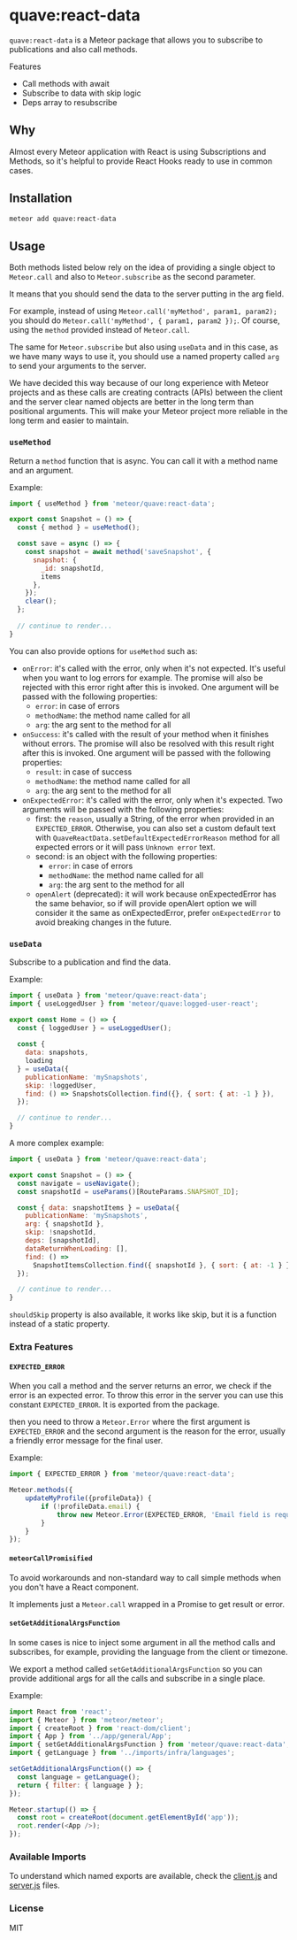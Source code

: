 # quave:react-data

`quave:react-data` is a Meteor package that allows you to subscribe to publications and also call methods.

Features

- Call methods with await
- Subscribe to data with skip logic
- Deps array to resubscribe

## Why

Almost every Meteor application with React is using Subscriptions and Methods, so it's helpful to provide React Hooks ready to use in common cases.

## Installation

```sh
meteor add quave:react-data
```

## Usage

Both methods listed below rely on the idea of providing a single object to `Meteor.call` and also to `Meteor.subscribe` as the second parameter.

It means that you should send the data to the server putting in the arg field.

For example, instead of using `Meteor.call('myMethod', param1, param2);` you should do  `Meteor.call('myMethod', { param1, param2 });`. Of course, using the `method` provided instead of `Meteor.call`. 

The same for `Meteor.subscribe` but also using `useData` and in this case, as we have many ways to use it, you should use a named property called `arg` to send your arguments to the server.

We have decided this way because of our long experience with Meteor projects and as these calls are creating contracts (APIs) between the client and the server clear named objects are better in the long term than positional arguments. This will make your Meteor project more reliable in the long term and easier to maintain.

### `useMethod`

Return a `method` function that is async. You can call it with a method name and an argument.

Example:
```jsx
import { useMethod } from 'meteor/quave:react-data';

export const Snapshot = () => {
  const { method } = useMethod();

  const save = async () => {
    const snapshot = await method('saveSnapshot', {
      snapshot: {
        _id: snapshotId,
        items
      },
    });
    clear();
  };
  
  // continue to render...
}
```

You can also provide options for `useMethod` such as:

- `onError`:  it's called with the error, only when it's not expected. It's useful when you want to log errors 
  for example. The promise will also be rejected with this error right after 
  this is invoked. One argument will be passed with the following properties:
  - `error`: in case of errors
  - `methodName`: the method name called for all
  - `arg`: the arg sent to the method for all
- `onSuccess`: it's called with the result of your method when it finishes 
  without errors. The promise will also be resolved with this result right 
  after this is invoked. One argument will be passed with the following 
  properties:
  - `result`: in case of success
  - `methodName`: the method name called for all
  - `arg`: the arg sent to the method for all
- `onExpectedError`:  it's called with the error, only when it's expected. Two 
  arguments will be passed with the following properties:
  - first: the `reason`, usually a String, of the error when provided 
    in an `EXPECTED_ERROR`. Otherwise, you can also set a custom default
  text with `QuaveReactData.setDefaultExpectedErrorReason` method for all
  expected errors or it will pass `Unknown error` text.
  - second: is an object with the following properties:
    - `error`: in case of errors
    - `methodName`: the method name called for all
    - `arg`: the arg sent to the method for all
  - `openAlert` (deprecated): it will work because onExpectedError has the
    same behavior, so if will provide openAlert option we will consider it
    the same as onExpectedError, prefer `onExpectedError` to avoid breaking
    changes in the future.

### `useData`

Subscribe to a publication and find the data.

Example:
```jsx
import { useData } from 'meteor/quave:react-data';
import { useLoggedUser } from 'meteor/quave:logged-user-react';

export const Home = () => {
  const { loggedUser } = useLoggedUser();
  
  const {
    data: snapshots,
    loading
  } = useData({
    publicationName: 'mySnapshots',
    skip: !loggedUser,
    find: () => SnapshotsCollection.find({}, { sort: { at: -1 } }),
  });

  // continue to render...
}
```

A more complex example:
```jsx
import { useData } from 'meteor/quave:react-data';

export const Snapshot = () => {
  const navigate = useNavigate();
  const snapshotId = useParams()[RouteParams.SNAPSHOT_ID];

  const { data: snapshotItems } = useData({
    publicationName: 'mySnapshots',
    arg: { snapshotId },
    skip: !snapshotId,
    deps: [snapshotId],
    dataReturnWhenLoading: [],
    find: () =>
      SnapshotItemsCollection.find({ snapshotId }, { sort: { at: -1 } }),
  });

  // continue to render...
}
```

`shouldSkip` property is also available, it works like skip, but it is a function instead of a static property.

### Extra Features

#### `EXPECTED_ERROR`

When you call a method and the server returns an error, we check if the 
error is an expected error. To throw this error in the server you can use 
this constant `EXPECTED_ERROR`. It is exported from the package.

then you need to throw a `Meteor.Error` where the first argument is 
`EXPECTED_ERROR` and the second argument is the reason for the error, 
usually a friendly error message for the final user.

Example:

```js
import { EXPECTED_ERROR } from 'meteor/quave:react-data';

Meteor.methods({
    updateMyProfile({profileData}) {
        if (!profileData.email) {
            throw new Meteor.Error(EXPECTED_ERROR, 'Email field is required to update your profile');
        }
    }
});
```

#### `meteorCallPromisified`

To avoid workarounds and non-standard
way to call simple methods when you don't have a React component.

It implements just a `Meteor.call` wrapped in a Promise to get result or error.

#### `setGetAdditionalArgsFunction`

In some cases is nice to inject some argument in all the method calls and subscribes, for example, providing the language from the client or timezone.

We export a method called `setGetAdditionalArgsFunction` so you can provide additional args for all the calls and subscribe in a single place.

Example:

```js
import React from 'react';
import { Meteor } from 'meteor/meteor';
import { createRoot } from 'react-dom/client';
import { App } from '../app/general/App';
import { setGetAdditionalArgsFunction } from 'meteor/quave:react-data';
import { getLanguage } from '../imports/infra/languages';

setGetAdditionalArgsFunction(() => {
  const language = getLanguage();
  return { filter: { language } };
});

Meteor.startup(() => {
  const root = createRoot(document.getElementById('app'));
  root.render(<App />);
});
```

### Available Imports

To understand which named exports are available, check the [client.js](./client.js) and [server.js](./server.js) files.

### License

MIT
